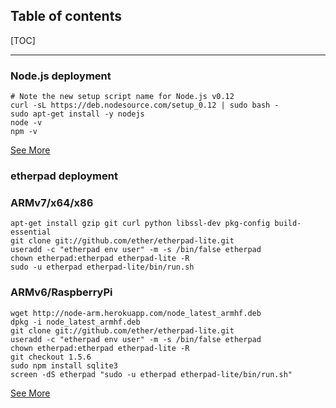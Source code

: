 ## Table of contents

[TOC]

****************************************

### Node.js deployment
    # Note the new setup script name for Node.js v0.12
    curl -sL https://deb.nodesource.com/setup_0.12 | sudo bash -
    sudo apt-get install -y nodejs
    node -v
    npm -v

[See More](https://github.com/joyent/node/wiki/Installing-Node.js-via-package-manager#debian-and-ubuntu-based-linux-distributions)

### etherpad deployment
### ARMv7/x64/x86
    apt-get install gzip git curl python libssl-dev pkg-config build-essential
    git clone git://github.com/ether/etherpad-lite.git
    useradd -c "etherpad env user" -m -s /bin/false etherpad
    chown etherpad:etherpad etherpad-lite -R
    sudo -u etherpad etherpad-lite/bin/run.sh 
### ARMv6/RaspberryPi  
    wget http://node-arm.herokuapp.com/node_latest_armhf.deb
    dpkg -i node_latest_armhf.deb
    git clone git://github.com/ether/etherpad-lite.git
    useradd -c "etherpad env user" -m -s /bin/false etherpad
    chown etherpad:etherpad etherpad-lite -R
    git checkout 1.5.6
    sudo npm install sqlite3
    screen -dS etherpad "sudo -u etherpad etherpad-lite/bin/run.sh"
    
    
[See More](https://github.com/ether/etherpad-lite#gnulinux-and-other-unix-like-systems)
    
